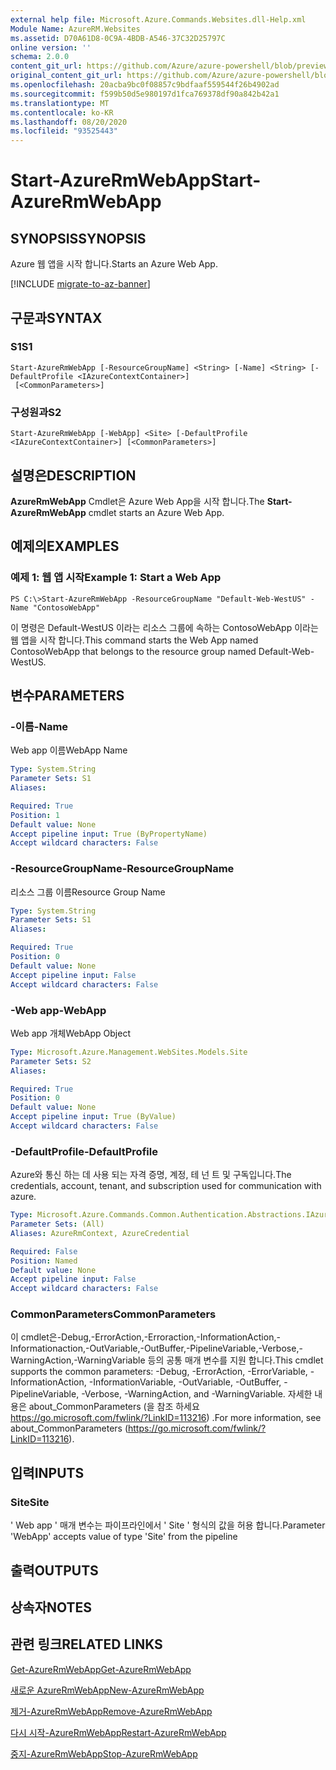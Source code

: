 ```yaml
---
external help file: Microsoft.Azure.Commands.Websites.dll-Help.xml
Module Name: AzureRM.Websites
ms.assetid: D70A61D8-0C9A-4BDB-A546-37C32D25797C
online version: ''
schema: 2.0.0
content_git_url: https://github.com/Azure/azure-powershell/blob/preview/src/ResourceManager/Websites/Commands.Websites/help/Start-AzureRmWebApp.md
original_content_git_url: https://github.com/Azure/azure-powershell/blob/preview/src/ResourceManager/Websites/Commands.Websites/help/Start-AzureRmWebApp.md
ms.openlocfilehash: 20acba9bc0f08857c9bdfaaf559544f26b4902ad
ms.sourcegitcommit: f599b50d5e980197d1fca769378df90a842b42a1
ms.translationtype: MT
ms.contentlocale: ko-KR
ms.lasthandoff: 08/20/2020
ms.locfileid: "93525443"
---
```

# <span data-ttu-id="2a10a-101">Start-AzureRmWebApp</span><span class="sxs-lookup"><span data-stu-id="2a10a-101">Start-AzureRmWebApp</span></span>

## <span data-ttu-id="2a10a-102">SYNOPSIS</span><span class="sxs-lookup"><span data-stu-id="2a10a-102">SYNOPSIS</span></span>
<span data-ttu-id="2a10a-103">Azure 웹 앱을 시작 합니다.</span><span class="sxs-lookup"><span data-stu-id="2a10a-103">Starts an Azure Web App.</span></span>

[!INCLUDE [migrate-to-az-banner](../../includes/migrate-to-az-banner.md)]

## <span data-ttu-id="2a10a-104">구문과</span><span class="sxs-lookup"><span data-stu-id="2a10a-104">SYNTAX</span></span>

### <span data-ttu-id="2a10a-105">S1</span><span class="sxs-lookup"><span data-stu-id="2a10a-105">S1</span></span>
```
Start-AzureRmWebApp [-ResourceGroupName] <String> [-Name] <String> [-DefaultProfile <IAzureContextContainer>]
 [<CommonParameters>]
```

### <span data-ttu-id="2a10a-106">구성원과</span><span class="sxs-lookup"><span data-stu-id="2a10a-106">S2</span></span>
```
Start-AzureRmWebApp [-WebApp] <Site> [-DefaultProfile <IAzureContextContainer>] [<CommonParameters>]
```

## <span data-ttu-id="2a10a-107">설명은</span><span class="sxs-lookup"><span data-stu-id="2a10a-107">DESCRIPTION</span></span>
<span data-ttu-id="2a10a-108">**AzureRmWebApp** Cmdlet은 Azure Web App을 시작 합니다.</span><span class="sxs-lookup"><span data-stu-id="2a10a-108">The **Start-AzureRmWebApp** cmdlet starts an Azure Web App.</span></span>

## <span data-ttu-id="2a10a-109">예제의</span><span class="sxs-lookup"><span data-stu-id="2a10a-109">EXAMPLES</span></span>

### <span data-ttu-id="2a10a-110">예제 1: 웹 앱 시작</span><span class="sxs-lookup"><span data-stu-id="2a10a-110">Example 1: Start a Web App</span></span>
```
PS C:\>Start-AzureRmWebApp -ResourceGroupName "Default-Web-WestUS" -Name "ContosoWebApp"
```

<span data-ttu-id="2a10a-111">이 명령은 Default-WestUS 이라는 리소스 그룹에 속하는 ContosoWebApp 이라는 웹 앱을 시작 합니다.</span><span class="sxs-lookup"><span data-stu-id="2a10a-111">This command starts the Web App named ContosoWebApp that belongs to the resource group named Default-Web-WestUS.</span></span>

## <span data-ttu-id="2a10a-112">변수</span><span class="sxs-lookup"><span data-stu-id="2a10a-112">PARAMETERS</span></span>

### <span data-ttu-id="2a10a-113">-이름</span><span class="sxs-lookup"><span data-stu-id="2a10a-113">-Name</span></span>
<span data-ttu-id="2a10a-114">Web app 이름</span><span class="sxs-lookup"><span data-stu-id="2a10a-114">WebApp Name</span></span>

```yaml
Type: System.String
Parameter Sets: S1
Aliases: 

Required: True
Position: 1
Default value: None
Accept pipeline input: True (ByPropertyName)
Accept wildcard characters: False
```

### <span data-ttu-id="2a10a-115">-ResourceGroupName</span><span class="sxs-lookup"><span data-stu-id="2a10a-115">-ResourceGroupName</span></span>
<span data-ttu-id="2a10a-116">리소스 그룹 이름</span><span class="sxs-lookup"><span data-stu-id="2a10a-116">Resource Group Name</span></span>

```yaml
Type: System.String
Parameter Sets: S1
Aliases: 

Required: True
Position: 0
Default value: None
Accept pipeline input: False
Accept wildcard characters: False
```

### <span data-ttu-id="2a10a-117">-Web app</span><span class="sxs-lookup"><span data-stu-id="2a10a-117">-WebApp</span></span>
<span data-ttu-id="2a10a-118">Web app 개체</span><span class="sxs-lookup"><span data-stu-id="2a10a-118">WebApp Object</span></span>

```yaml
Type: Microsoft.Azure.Management.WebSites.Models.Site
Parameter Sets: S2
Aliases: 

Required: True
Position: 0
Default value: None
Accept pipeline input: True (ByValue)
Accept wildcard characters: False
```

### <span data-ttu-id="2a10a-119">-DefaultProfile</span><span class="sxs-lookup"><span data-stu-id="2a10a-119">-DefaultProfile</span></span>
<span data-ttu-id="2a10a-120">Azure와 통신 하는 데 사용 되는 자격 증명, 계정, 테 넌 트 및 구독입니다.</span><span class="sxs-lookup"><span data-stu-id="2a10a-120">The credentials, account, tenant, and subscription used for communication with azure.</span></span>

```yaml
Type: Microsoft.Azure.Commands.Common.Authentication.Abstractions.IAzureContextContainer
Parameter Sets: (All)
Aliases: AzureRmContext, AzureCredential

Required: False
Position: Named
Default value: None
Accept pipeline input: False
Accept wildcard characters: False
```

### <span data-ttu-id="2a10a-121">CommonParameters</span><span class="sxs-lookup"><span data-stu-id="2a10a-121">CommonParameters</span></span>
<span data-ttu-id="2a10a-122">이 cmdlet은-Debug,-ErrorAction,-Erroraction,-InformationAction,-Informationaction,-OutVariable,-OutBuffer,-PipelineVariable,-Verbose,-WarningAction,-WarningVariable 등의 공통 매개 변수를 지원 합니다.</span><span class="sxs-lookup"><span data-stu-id="2a10a-122">This cmdlet supports the common parameters: -Debug, -ErrorAction, -ErrorVariable, -InformationAction, -InformationVariable, -OutVariable, -OutBuffer, -PipelineVariable, -Verbose, -WarningAction, and -WarningVariable.</span></span> <span data-ttu-id="2a10a-123">자세한 내용은 about_CommonParameters (을 참조 하세요 https://go.microsoft.com/fwlink/?LinkID=113216) .</span><span class="sxs-lookup"><span data-stu-id="2a10a-123">For more information, see about_CommonParameters (https://go.microsoft.com/fwlink/?LinkID=113216).</span></span>

## <span data-ttu-id="2a10a-124">입력</span><span class="sxs-lookup"><span data-stu-id="2a10a-124">INPUTS</span></span>

### <span data-ttu-id="2a10a-125">Site</span><span class="sxs-lookup"><span data-stu-id="2a10a-125">Site</span></span>
<span data-ttu-id="2a10a-126">' Web app ' 매개 변수는 파이프라인에서 ' Site ' 형식의 값을 허용 합니다.</span><span class="sxs-lookup"><span data-stu-id="2a10a-126">Parameter 'WebApp' accepts value of type 'Site' from the pipeline</span></span>

## <span data-ttu-id="2a10a-127">출력</span><span class="sxs-lookup"><span data-stu-id="2a10a-127">OUTPUTS</span></span>

## <span data-ttu-id="2a10a-128">상속자</span><span class="sxs-lookup"><span data-stu-id="2a10a-128">NOTES</span></span>

## <span data-ttu-id="2a10a-129">관련 링크</span><span class="sxs-lookup"><span data-stu-id="2a10a-129">RELATED LINKS</span></span>

[<span data-ttu-id="2a10a-130">Get-AzureRmWebApp</span><span class="sxs-lookup"><span data-stu-id="2a10a-130">Get-AzureRmWebApp</span></span>](./Get-AzureRmWebApp.md)

[<span data-ttu-id="2a10a-131">새로운 AzureRmWebApp</span><span class="sxs-lookup"><span data-stu-id="2a10a-131">New-AzureRmWebApp</span></span>](./New-AzureRmWebApp.md)

[<span data-ttu-id="2a10a-132">제거-AzureRmWebApp</span><span class="sxs-lookup"><span data-stu-id="2a10a-132">Remove-AzureRmWebApp</span></span>](./Remove-AzureRmWebApp.md)

[<span data-ttu-id="2a10a-133">다시 시작-AzureRmWebApp</span><span class="sxs-lookup"><span data-stu-id="2a10a-133">Restart-AzureRmWebApp</span></span>](./Restart-AzureRmWebApp.md)

[<span data-ttu-id="2a10a-134">중지-AzureRmWebApp</span><span class="sxs-lookup"><span data-stu-id="2a10a-134">Stop-AzureRmWebApp</span></span>](./Stop-AzureRmWebApp.md)



